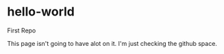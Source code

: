 # hello-world
First Repo

This page isn't going to have alot on it.  I'm just checking the github space.
